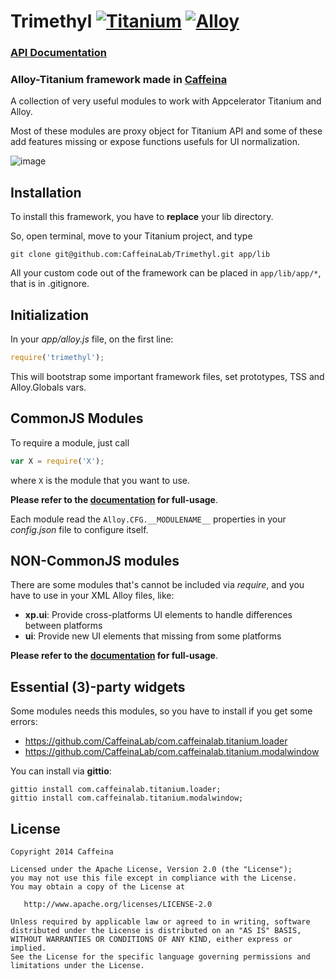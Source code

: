 # Trimethyl [![Titanium](http://www-static.appcelerator.com/badges/titanium-git-badge-sq.png)](http://www.appcelerator.com/titanium/) [![Alloy](http://www-static.appcelerator.com/badges/alloy-git-badge-sq.png)](http://www.appcelerator.com/alloy/)

### [API Documentation](http://caffeinalab.github.io/Trimethyl/)


### Alloy-Titanium framework made in [Caffeina](http://caffeinalab.com)

A collection of very useful modules to work with Appcelerator Titanium and Alloy.

Most of these modules are proxy object for Titanium API and some of these add features missing or expose functions usefuls for UI normalization.

![image](http://f.cl.ly/items/3l1F2O1E0O1s0V38402p/trimelogo.png)


## Installation

To install this framework, you have to **replace** your lib directory.

So, open terminal, move to your Titanium project, and type

```
git clone git@github.com:CaffeinaLab/Trimethyl.git app/lib
```

All your custom code out of the framework can be placed in `app/lib/app/*`, that is in .gitignore.

## Initialization

In your *app/alloy.js* file, on the first line:

```javascript
require('trimethyl');
```

This will bootstrap some important framework files, set prototypes, TSS and Alloy.Globals vars.

## CommonJS Modules

To require a module, just call

```javascript
var X = require('X');
```

where `X` is the module that you want to use.

**Please refer to the [documentation](http://caffeinalab.github.io/Trimethyl/) for full-usage**.

Each module read the `Alloy.CFG.__MODULENAME__` properties in your *config.json* file to configure itself.

## NON-CommonJS modules

There are some modules that's cannot be included via *require*, and you have to use in your XML Alloy files, like:

* **xp.ui**: Provide cross-platforms UI elements to handle differences between platforms
* **ui**: Provide new UI elements that missing from some platforms

**Please refer to the [documentation](http://caffeinalab.github.io/Trimethyl/) for full-usage**.

## Essential (3)-party widgets

Some modules needs this modules, so you have to install if you get some errors:

* https://github.com/CaffeinaLab/com.caffeinalab.titanium.loader
* https://github.com/CaffeinaLab/com.caffeinalab.titanium.modalwindow

You can install via **gittio**:

```
gittio install com.caffeinalab.titanium.loader;
gittio install com.caffeinalab.titanium.modalwindow;
```

## License

```
Copyright 2014 Caffeina

Licensed under the Apache License, Version 2.0 (the "License");
you may not use this file except in compliance with the License.
You may obtain a copy of the License at

   http://www.apache.org/licenses/LICENSE-2.0

Unless required by applicable law or agreed to in writing, software
distributed under the License is distributed on an "AS IS" BASIS,
WITHOUT WARRANTIES OR CONDITIONS OF ANY KIND, either express or implied.
See the License for the specific language governing permissions and
limitations under the License.
```
